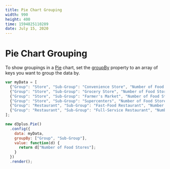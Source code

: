 ```yaml
---
title: Pie Chart Grouping
width: 990
height: 400
time: 1594825110289
date: July 15, 2020
---
```


# Pie Chart Grouping

To show groupings in a [Pie](http://d3plus.org/docs/#Pie) chart, set the [groupBy](http://d3plus.org/docs/#Viz.groupBy) property to an array of keys you want to group the data by.

```js
var myData = [
  {"Group": "Store", "Sub-Group": "Convenience Store", "Number of Food Stores": 100},
  {"Group": "Store", "Sub-Group": "Grocery Store", "Number of Food Stores": 150},
  {"Group": "Store", "Sub-Group": "Farmer's Market", "Number of Food Stores": 50},
  {"Group": "Store", "Sub-Group": "Supercenters", "Number of Food Stores": 30},
  {"Group": "Restaurant", "Sub-Group": "Fast-Food Restaurant", "Number of Food Stores": 60},
  {"Group": "Restaurant", "Sub-Group": "Full-Service Restaurant", "Number of Food Stores": 120}
];

new d3plus.Pie()
  .config({
    data: myData,
    groupBy: ["Group", "Sub-Group"],
    value: function(d) {
      return d["Number of Food Stores"];
    }
  })
  .render();
```
